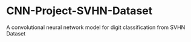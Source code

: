 # CNN-Project-SVHN-Dataset
 A convolutional neural network model for digit classification from SVHN Dataset
